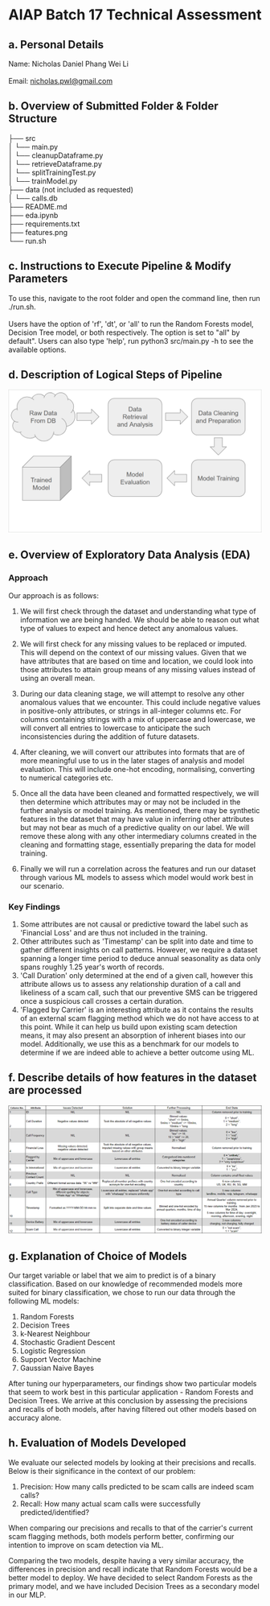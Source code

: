 # AIAP Batch 17 Technical Assessment

## a. Personal Details
Name: Nicholas Daniel Phang Wei Li\
\
Email: nicholas.pwl@gmail.com

## b. Overview of Submitted Folder & Folder Structure


├── src\
│   └── main.py\
│   └── cleanupDataframe.py\
│   └── retrieveDataframe.py\
│   └── splitTrainingTest.py\
│   └── trainModel.py\
├── data (not included as requested)\
│   └── calls.db\
├── README.md\
├── eda.ipynb\
├── requirements.txt\
├── features.png\
└── run.sh

## c. Instructions to Execute Pipeline & Modify Parameters
To use this, navigate to the root folder and open the command line, then run ./run.sh.\
\
Users have the option of 'rf', 'dt', or 'all' to run the Random Forests model, Decision Tree model, or both respectively. The option is set to "all" by default". Users can also type 'help', run python3 src/main.py -h to see the available options.

## d. Description of Logical Steps of Pipeline

![pipeline.png](pipeline.png)

## e. Overview of Exploratory Data Analysis (EDA)
### Approach
Our approach is as follows: 
1. We will first check through the dataset and understanding what type of information we are being handed. We should be able to reason out what type of values to expect and hence detect any anomalous values.

2. We will first check for any missing values to be replaced or imputed. This will depend on the context of our missing values. Given that we have attributes that are based on time and location, we could look into those attributes to attain group means of any missing values instead of using an overall mean.  

3. During our data cleaning stage, we will attempt to resolve any other anomalous values that we encounter. This could include negative values in positive-only attributes, or strings in all-integer columns etc. For columns containing strings with a mix of uppercase and lowercase, we will convert all entries to lowercase to anticipate the such inconsistencies during the addition of future datasets. 

4. After cleaning, we will convert our attributes into formats that are of more meaningful use to us in the later stages of analysis and model evaluation. This will include one-hot encoding, normalising, converting to numerical categories etc.  

5. Once all the data have been cleaned and formatted respectively, we will then determine which attributes may or may not be included in the further analysis or model training. As mentioned, there may be synthetic features in the dataset that may have value in inferring other attributes but may not bear as much of a predictive quality on our label. We will remove these along with any other intermediary columns created in the cleaning and formatting stage, essentially preparing the data for model training. 

6. Finally we will run a correlation across the features and run our dataset through various ML models to assess which model would work best in our scenario. 

### Key Findings
1. Some attributes are not causal or predictive toward the label such as 'Financial Loss' and are thus not included in the training. 
2. Other attributes such as 'Timestamp' can be split into date and time to gather different insights on call patterns. However, we require a dataset spanning a longer time period to deduce annual seasonality as data only spans roughly 1.25 year's worth of records. 
3. 'Call Duration' only determined at the end of a given call, however this attribute allows us to assess any relationship duration of a call and likeliness of a scam call, such that our preventive SMS can be triggered once a suspicious call crosses a certain duration. 
4. 'Flagged by Carrier' is an interesting attribute as it contains the results of an external scam flagging method which we do not have access to at this point. While it can help us build upon existing scam detection means, it may also present an absorption of inherent biases into our model. Additionally, we use this as a benchmark for our models to determine if we are indeed able to achieve a better outcome using ML.

## f. Describe details of how features in the dataset are processed 

![features.png](features.png)

## g. Explanation of Choice of Models
Our target variable or label that we aim to predict is of a binary classification. Based on our knowledge of recommended models more suited for binary classification, we chose to run our data through the following ML models:

1. Random Forests
2. Decision Trees
3. k-Nearest Neighbour
4. Stochastic Gradient Descent
5. Logistic Regression
6. Support Vector Machine
7. Gaussian Naive Bayes

After tuning our hyperparameters, our findings show two particular models that seem to work best in this particular application - Random Forests and Decision Trees. We arrive at this conclusion by assessing the precisions and recalls of both models, after having filtered out other models based on accuracy alone. 

## h. Evaluation of Models Developed
We evaluate our selected models by looking at their precisions and recalls. Below is their significance in the context of our problem:
1. Precision: How many calls predicted to be scam calls are indeed scam calls?
2. Recall: How many actual scam calls were successfully predicted/identified?

When comparing our precisions and recalls to that of the carrier's current scam flagging methods, both models perform better, confirming our intention to improve on scam detection via ML. 

Comparing the two models, despite having a very similar accuracy, the differences in precision and recall indicate that Random Forests would be a better model to deploy. We have decided to select Random Forests as the primary model, and we have included Decision Trees as a secondary model in our MLP.
